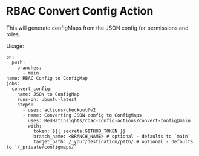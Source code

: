 # RBAC Convert Config Action
This will generate configMaps from the JSON config for permissions and roles.

Usage:
```
on:
  push:
    branches:
      - main
name: RBAC Config to ConfigMap
jobs:
  convert_config:
    name: JSON to ConfigMap
    runs-on: ubuntu-latest
    steps:
      - uses: actions/checkout@v2
      - name: Converting JSON config to ConfigMaps
        uses: RedHatInsights/rbac-config-actions/convert-config@main
        with:
          token: ${{ secrets.GITHUB_TOKEN }}
          branch_name: <BRANCH_NAME> # optional - defaults to `main`
          target_path: /_your/destination/path/ # optional - defaults to `/_private/configmaps/`
```